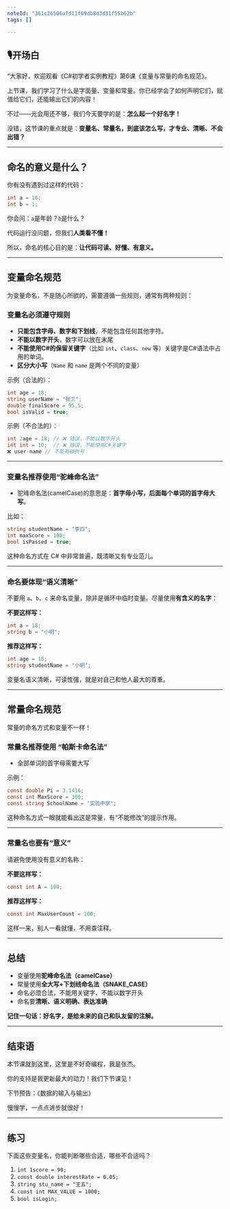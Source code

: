 ```yaml
---
noteId: "361c26506afd11f09db8d3d31f55b62b"
tags: []

---
```


## 🎙️开场白

“大家好，欢迎观看《C#初学者实例教程》第6课《变量与常量的命名规范》。

上节课，我们学习了什么是字面量、变量和常量。你已经学会了如何声明它们，赋值给它们，还能输出它们的内容！

不过——光会用还不够，我们今天要学的是：**怎么起一个好名字！**

没错，这节课的重点就是：**变量名、常量名，到底该怎么写，才专业、清晰、不会出错？**

---

## 命名的意义是什么？

你有没有遇到过这样的代码：

```csharp
int a = 18;
int b = 1;
```

你会问：`a`是年龄？`b`是什么？

代码运行没问题，但我们**人类看不懂！**

所以，命名的核心目的是：**让代码可读、好懂、有意义。**

---

## 变量命名规范

为变量命名，不是随心所欲的，需要遵循一些规则，通常有两种规则：

### 变量名必须遵守规则

* **只能包含字母、数字和下划线**，不能包含任何其他字符。
* **不能以数字开头**，数字可以放在末尾
* **不能使用C#的保留关键字**（比如 `int`、`class`、`new` 等）关键字是C#语法中占用的单词。
* **区分大小写**（`Name` 和 `name` 是两个不同的变量）

示例（合法的）：

```csharp
int age = 18;
string userName = "张三";
double finalScore = 95.5;
bool isValid = true;
```

示例（不合法的）：

```csharp
int 2age = 18; // ❌ 错误，不能以数字开头
int int = 10;  // ❌ 错误，不能使用C#关键字
❌ user-name // 不能有破折号
```

---

### 变量名推荐使用“驼峰命名法” 

* 驼峰命名法(camelCase)的意思是：**首字母小写，后面每个单词的首字母大写**。

比如：

```csharp
string studentName = "李四";
int maxScore = 100;
bool isPassed = true;
```

这种命名方式在 C# 中非常普遍，既清晰又有专业范儿。

---

### 命名要体现“语义清晰”

不要用 `a`、`b`、`c` 来命名变量，除非是循环中临时变量。尽量使用**有含义的名字**：

**不要这样写：**

```csharp
int a = 18;
string b = "小明";
```

**推荐这样写：**

```csharp
int age = 18;
string studentName = "小明";
```

变量名语义清晰，可读性强，就是对自己和他人最大的尊重。

---

## 常量命名规范

常量的命名方式和变量不一样！

### 常量名推荐使用 “帕斯卡命名法”

* 全部单词的首字母需要大写

示例：

```csharp
const double Pi = 3.1416;
const int MaxScore = 100;
const string SchoolName = "实验中学";
```

这种命名方式一眼就能看出这是常量，有“不能修改”的提示作用。

---

### 常量名也要有“意义”

请避免使用没有意义的名称：

**不要这样写：**

```csharp
const int A = 100;
```

**推荐这样写：**

```csharp
const int MaxUserCount = 100;
```

这样一来，别人一看就懂，不用查注释。

---

## 总结

* 变量使用**驼峰命名法（camelCase）**
* 常量使用**全大写+下划线命名法（SNAKE\_CASE）**
* 命名必须合法，不能用关键字、不能以数字开头
* 命名要**清晰、语义明确、表达准确**

**记住一句话：好名字，是给未来的自己和队友留的注解。**

---
## 结束语

本节课就到这里，这里是不好奇编程，我是张杰。

你的支持是我更新最大的动力！我们下节课见！

下节预告：《数据的输入与输出》

慢慢学，一点点进步就很好！

---

## 练习

下面这些变量名，你能判断哪些合适，哪些不合适吗？

1. `int 1score = 90;`
2. `const double interestRate = 0.05;`
3. `string stu_name = "王五";`
4. `const int MAX_VALUE = 1000;`
5. `bool isLogin;`
